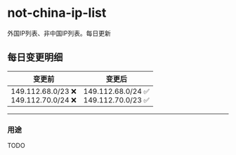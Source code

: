 # not-china-ip-list
外国IP列表、非中国IP列表。每日更新

每日变更明细
--------------------
|  变更前   | 变更后 |
|  ----  | ----  |
|  149.112.68.0/23 :x: <br> 149.112.70.0/24 :x: <br> | 149.112.68.0/24 :white_check_mark: <br> 149.112.70.0/23 :white_check_mark: <br>  | 

--------------------
### 用途
TODO
